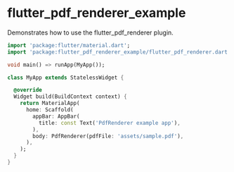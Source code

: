 # flutter_pdf_renderer_example

Demonstrates how to use the flutter_pdf_renderer plugin.

```dart
import 'package:flutter/material.dart';
import 'package:flutter_pdf_renderer_example/flutter_pdf_renderer.dart';

void main() => runApp(MyApp());

class MyApp extends StatelessWidget {

  @override
  Widget build(BuildContext context) {
    return MaterialApp(
      home: Scaffold(
        appBar: AppBar(
          title: const Text('PdfRenderer example app'),
        ),
        body: PdfRenderer(pdfFile: 'assets/sample.pdf'),
      ),
    );
  }
}

```